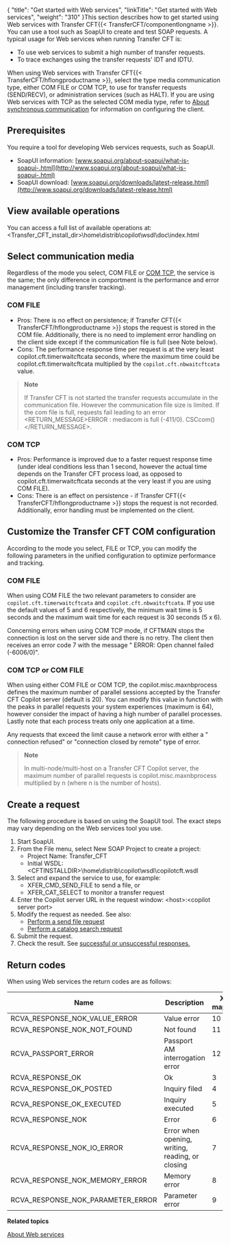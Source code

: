 {
    "title": "Get started with Web services",
    "linkTitle": "Get started with Web services",
    "weight": "310"
}This section describes how to get started using Web services with Transfer CFT{{< TransferCFT/componentlongname  >}}. You can use a tool such as SoapUI to create and test SOAP requests. A typical usage for Web services when running Transfer CFT is:

- To use web services to submit a high number of transfer requests.
- To trace exchanges using the transfer requests' IDT and IDTU.

When using Web services with Transfer CFT{{< TransferCFT/hflongproductname  >}}, select the type media communication type, either COM FILE or COM TCP, to use for transfer requests (SEND/RECV), or administration services (such as HALT). If you are using Web services with TCP as the selected COM media type, refer to [About synchronous communication](../../../synch_comm_tcpip_intro) for information on configuring the client.

## Prerequisites

You require a tool for developing Web services requests, such as SoapUI.

- SoapUI information: [www.soapui.org/about-soapui/what-is-soapui-.html](http://www.soapui.org/about-soapui/what-is-soapui-.html)
- SoapUI download: [www.soapui.org/downloads/latest-release.html](http://www.soapui.org/downloads/latest-release.html)

## View available operations

You can access a full list of available operations at: &lt;Transfer\_CFT\_install\_dir>\\home\\distrib\\copilot\\wsdl\\doc\\index.html

## Select communication media

Regardless of the mode you select, COM FILE or [COM TCP](../../../synch_comm_tcpip_intro), the service is the same; the only difference in comportment is the performance and error management (including transfer tracking).

### COM FILE

- Pros: There is no effect on persistence; if Transfer CFT{{< TransferCFT/hflongproductname >}} stops the request is stored in the COM file. Additionally, there is no need to implement error handling on the client side except if the communication file is full (see Note below).
- Cons: The performance response time per request is at the very least copilot.cft.timerwaitcftcata seconds, where the maximum time could be copilot.cft.timerwaitcftcata multiplied by the `copilot.cft.nbwaitcftcata` value.

> **Note**
>
> If Transfer CFT is not started the transfer requests accumulate in the communication file. However the communication file size is limited. If the com file is full, requests fail leading to an error &lt;RETURN\_MESSAGE>ERROR : mediacom is full (-411/0). CSCcom()&lt;/RETURN\_MESSAGE>.

### COM TCP

- Pros: Performance is improved due to a faster request response time (under ideal conditions less than 1 second, however the actual time depends on the Transfer CFT process load, as opposed to copilot.cft.timerwaitcftcata seconds at the very least if you are using COM FILE).
- Cons: There is an effect on persistence - if Transfer CFT{{< TransferCFT/hflongproductname >}} stops the request is not recorded. Additionally, error handling must be implemented on the client.

## Customize the Transfer CFT COM configuration

According to the mode you select, FILE or TCP, you can modify the following parameters in the unified configuration to optimize performance and tracking.

### COM FILE

When using COM FILE the two relevant parameters to consider are `copilot.cft.timerwaitcftcata` and `copilot.cft.nbwaitcftcata`. If you use the default values of 5 and 6 respectively, the minimum wait time is 5 seconds and the maximum wait time for each request is 30 seconds (5 x 6).

Concerning errors when using COM TCP mode, if CFTMAIN stops the connection is lost on the server side and there is no retry. The client then receives an error code 7 with the message " ERROR: Open channel failed (-6006/0)".

### COM TCP or COM FILE

When using either COM FILE or COM TCP, the copilot.misc.maxnbprocess defines the maximum number of parallel sessions accepted by the Transfer CFT Copilot server (default is 20). You can modify this value in function with the peaks in parallel requests your system experiences (maximum is 64), however consider the impact of having a high number of parallel processes. Lastly note that each process treats only one application at a time.

Any requests that exceed the limit cause a network error with either a " connection refused" or "connection closed by remote" type of error.

> **Note**
>
> In multi-node/multi-host on a Transfer CFT Copilot server, the maximum number of parallel requests is copilot.misc.maxnbprocess multiplied by n (where n is the number of hosts).

## Create a request

The following procedure is based on using the SoapUI tool. The exact steps may vary depending on the Web services tool you use.

1. Start SoapUI.
1. From the File menu, select New SOAP Project to create a project:
    -   Project Name: Transfer\_CFT
    -   Initial WSDL: &lt;CFTINSTALLDIR>\\home\\distrib\\copilot\\wsdl\\copilotcft.wsdl
1. Select and expand the service to use, for example:
    -   XFER\_CMD\_SEND\_FILE to send a file, or
    -   XFER\_CAT\_SELECT to monitor a transfer request
1. Enter the Copilot server URL in the request window: &lt;host>:&lt;copilot server port>
1. Modify the request as needed. See also:
    -   [Perform a send file request](../example_send_request)
    -   [Perform a catalog search request](../example_search_catalog)
1. Submit the request.
1. Check the result. See [successful or unsuccessful responses.](../example_send_request)

## Return codes

When using Web services the return codes are as follows:


| Name  | Description  | XTS <br/> mapping |
| --- | --- | --- |
| RCVA_RESPONSE_NOK_VALUE_ERROR  | Value error  | 10  |
| RCVA_RESPONSE_NOK_NOT_FOUND  | Not found  | 11  |
| RCVA_PASSPORT_ERROR  | Passport AM interrogation error  | 12  |
| RCVA_RESPONSE_OK  | Ok  | 3  |
| RCVA_RESPONSE_OK_POSTED  | Inquiry filed  | 4  |
| RCVA_RESPONSE_OK_EXECUTED  | Inquiry executed  | 5  |
| RCVA_RESPONSE_NOK  | Error  | 6  |
| RCVA_RESPONSE_NOK_IO_ERROR  | Error when opening, writing, reading, or closing  | 7  |
| RCVA_RESPONSE_NOK_MEMORY_ERROR  | Memory error  | 8  |
| RCVA_RESPONSE_NOK_PARAMETER_ERROR  | Parameter error  | 9  |


****Related topics****

[About Web services](../../../../cft_intro_install/about_this_document_ibmi/using_apis/about_web_services)

